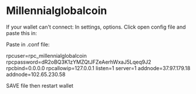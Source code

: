 # Millennialglobalcoin

If your wallet can't connect:
In settings, options. Click open config file and paste this in:

Paste in .conf file: 

rpcuser=rpc_millennialglobalcoin
rpcpassword=dR2oBQ3K1zYMZQtJFZeAerhWxaJ5Lqeq9J2
rpcbind=0.0.0.0
rpcallowip=127.0.0.1
listen=1
server=1
addnode=37.97.179.18
addnode=102.65.230.58

SAVE file then restart wallet 

